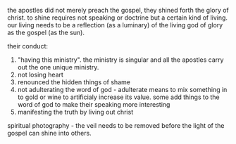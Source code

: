 the apostles did not merely preach the gospel,
they shined forth the glory of christ.
to shine requires not speaking or doctrine
but a certain kind of living. our living
needs to be a reflection (as a luminary) of
the living god of glory as the gospel (as the
sun). 

their conduct:
1. "having this ministry". the ministry is singular and all the apostles carry out the one unique ministry.
2. not losing heart
3. renounced the hidden things of shame
4. not adulterating the word of god - adulterate means to mix something in to gold or wine to artificialy increase its value. some add things to the word of god to make their speaking more interesting
5. manifesting the truth by living out christ

spiritual photography - the veil needs to be removed before the light of the gospel can shine into others.
